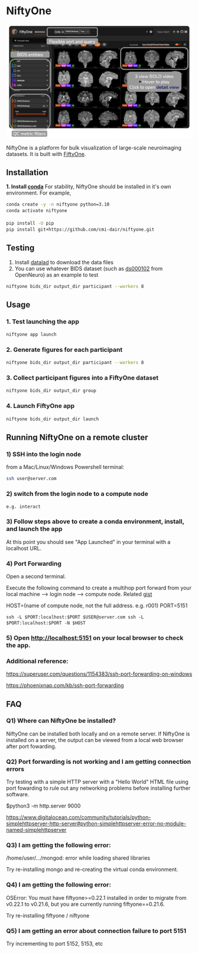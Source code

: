 
# NiftyOne

![NiftyOne Mosaic](.github/static/niftyone_mosaic_view.png)

NiftyOne is a platform for bulk visualization of large-scale neuroimaging datasets. It is built with [FiftyOne](https://docs.voxel51.com/).

## Installation
**1. Install [conda](https://conda.io/projects/conda/en/latest/user-guide/install/index.html)**
For stability, NiftyOne should be installed in it's own environment. For example,

```bash
conda create -y -n niftyone python=3.10
conda activate niftyone

pip install -U pip
pip install git+https://github.com/cmi-dair/niftyone.git
```
## Testing
1. Install [datalad](https://www.datalad.org) to download the data files
2. You can use whatever BIDS dataset (such as [ds000102](https://openneuro.org/datasets/ds000102/versions/00001)  from OpenNeuro) as an example to test 
```bash
niftyone bids_dir output_dir participant --workers 8
```
## Usage
### 1. Test launching the app
```bash
niftyone app launch
```

### 2. Generate figures for each participant

```bash
niftyone bids_dir output_dir participant --workers 8
```

### 3. Collect participant figures into a FiftyOne dataset

```bash
niftyone bids_dir output_dir group
```

### 4. Launch FiftyOne app

```bash
niftyone bids_dir output_dir launch
```
## Running NiftyOne on a remote cluster
### 1) SSH into the login node
from a Mac/Linux/Windows Powershell terminal:
```bash
ssh user@server.com
```
  

### 2) switch from the login node to a compute node
```
e.g. interact
```
  
### 3) Follow steps above to create a conda environment, install, and launch the app

  
At this point you should see "App Launched" in your terminal with a localhost URL.

 
### 4) Port Forwarding

Open a second terminal.

Execute the following command to create a multihop port forward from your local machine --> login node --> compute node. Related [gist](https://gist.github.com/clane9/ea3a469e727b6e7f75dc4373e9d2241d)

  
HOST=(name of compute node, not the full address. e.g. r001)
PORT=5151
```
ssh -L $PORT:localhost:$PORT $USER@server.com ssh -L $PORT:localhost:$PORT -N $HOST
```
  

### 5) Open [http://localhost:5151](http://localhost:5151) on your local browser to check the app.

  

### Additional reference: 

https://superuser.com/questions/1154383/ssh-port-forwarding-on-windows

https://phoenixnap.com/kb/ssh-port-forwarding
## FAQ

### Q1) Where can NiftyOne be installed?

NiftyOne can be installed both locally and on a remote server. If NiftyOne is installed on a server, the output can be viewed from a local web browser after port fowarding.

  

### Q2) Port forwarding is not working and I am getting connection errors

Try testing with a simple HTTP server with a "Hello World" HTML file using port fowarding to rule out any networking problems before installing further software.

  
$python3 -m http.server 9000

https://www.digitalocean.com/community/tutorials/python-simplehttpserver-http-server#python-simplehttpserver-error-no-module-named-simplehttpserver

  
 
###  Q3) I am getting the following error:

/home/user/.../mongod: error while loading shared libraries

  

Try re-installing mongo and re-creating the virtual conda environment.

  

###  Q4) I am getting the following error:

OSError: You must have fiftyone>=0.22.1 installed in order to migrate from v0.22.1 to v0.21.6, but you are currently running fiftyone==0.21.6.

  

Try re-installing fiftyone / niftyone

  

###  Q5) I am getting an error about connection failure to port 5151

Try incrementing to port 5152, 5153, etc
